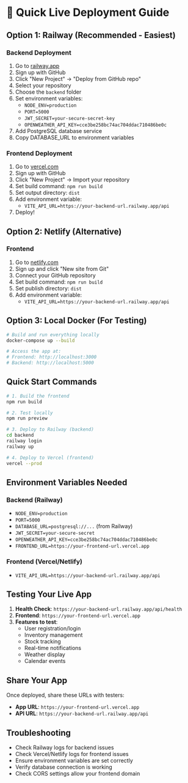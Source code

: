 # 🚀 Quick Live Deployment Guide

## Option 1: Railway (Recommended - Easiest)

### Backend Deployment
1. Go to [railway.app](https://railway.app)
2. Sign up with GitHub
3. Click "New Project" → "Deploy from GitHub repo"
4. Select your repository
5. Choose the `backend` folder
6. Set environment variables:
   - `NODE_ENV=production`
   - `PORT=5000`
   - `JWT_SECRET=your-secure-secret-key`
   - `OPENWEATHER_API_KEY=cce3be258bc74ac704ddac710486be0c`
7. Add PostgreSQL database service
8. Copy DATABASE_URL to environment variables

### Frontend Deployment
1. Go to [vercel.com](https://vercel.com)
2. Sign up with GitHub
3. Click "New Project" → Import your repository
4. Set build command: `npm run build`
5. Set output directory: `dist`
6. Add environment variable:
   - `VITE_API_URL=https://your-backend-url.railway.app/api`
7. Deploy!

## Option 2: Netlify (Alternative)

### Frontend
1. Go to [netlify.com](https://netlify.com)
2. Sign up and click "New site from Git"
3. Connect your GitHub repository
4. Set build command: `npm run build`
5. Set publish directory: `dist`
6. Add environment variable:
   - `VITE_API_URL=https://your-backend-url.railway.app/api`

## Option 3: Local Docker (For Testing)

```bash
# Build and run everything locally
docker-compose up --build

# Access the app at:
# Frontend: http://localhost:3000
# Backend: http://localhost:5000
```

## Quick Start Commands

```bash
# 1. Build the frontend
npm run build

# 2. Test locally
npm run preview

# 3. Deploy to Railway (backend)
cd backend
railway login
railway up

# 4. Deploy to Vercel (frontend)
vercel --prod
```

## Environment Variables Needed

### Backend (Railway)
- `NODE_ENV=production`
- `PORT=5000`
- `DATABASE_URL=postgresql://...` (from Railway)
- `JWT_SECRET=your-secure-secret`
- `OPENWEATHER_API_KEY=cce3be258bc74ac704ddac710486be0c`
- `FRONTEND_URL=https://your-frontend-url.vercel.app`

### Frontend (Vercel/Netlify)
- `VITE_API_URL=https://your-backend-url.railway.app/api`

## Testing Your Live App

1. **Health Check**: `https://your-backend-url.railway.app/api/health`
2. **Frontend**: `https://your-frontend-url.vercel.app`
3. **Features to test**:
   - User registration/login
   - Inventory management
   - Stock tracking
   - Real-time notifications
   - Weather display
   - Calendar events

## Share Your App

Once deployed, share these URLs with testers:
- **App URL**: `https://your-frontend-url.vercel.app`
- **API URL**: `https://your-backend-url.railway.app/api`

## Troubleshooting

- Check Railway logs for backend issues
- Check Vercel/Netlify logs for frontend issues
- Ensure environment variables are set correctly
- Verify database connection is working
- Check CORS settings allow your frontend domain
